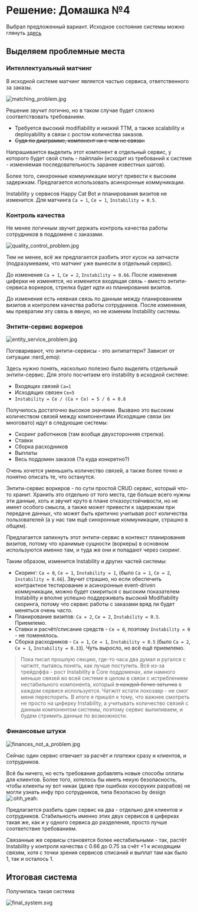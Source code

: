 # Решение: Домашка №4

Выбрал предложенный вариант.
Исходное состояние системы можно глянуть [здесь](./materials/monolith_before.pdf)

## Выделяем проблемные места

### Интеллектуальный матчинг

В исходной системе матчинг является частью сервиса, ответственного за заказы.

![matching_problem.jpg](./materials/matching_problem.jpg)

Решение звучит логично, но в таком случае будет сложно соответствовать требованиям.

- Требуется высокий modifiability и низкий TTM,
  а также scalability и deployability в связи с ростом количества заказов.
- ~~Судя по диаграмме, компонент ни с чем не связан~~

Напрашивается выделить этот компонент в отдельный сервис,
у которого будет свой стиль - пайплайн
(исходит из требований к системе - изменяемая
последовательность заранее известных шагов).

Более того, синхронные коммуникации могут привести к высоким задержкам.
Предлагается использовать асинхронные коммуникации.

Instability у сервисов Happy Cat Bot и планирования визитов не изменится.
Для матчинга `Ca = 1`, `Ce = 1`, `Instability = 0.5`.

### Контроль качества

Не менее логичным звучит держать контроль качества работы сотрудников
в поддомене с заказами.

![quality_control_problem.jpg](./materials/quality_control_problem.jpg)

Тем не менее, всё же предлагается разбить этот кусок на запчасти
(подразумеваем, что матчинг уже вынесли в отдельный сервис).

До изменения `Ca = 1`, `Ce = 2`, `Instability = 0.66`.
После изменения циферки не изменятся, но изменится входящая связь - вместо
энтити-сервиса воркеров, стрелка будет идти из планирования визитов.

До изменения есть неявная связь по данным между планированием визитов и
контролем качества работы сотрудников.
После изменения, мы превратим эту связь в явную, но не изменим Instability системы.

### Энтити-сервис воркеров

![entity_service_problem.jpg](./materials/entity_service_problem.jpg)

Поговаривают, что энтити-сервисы - это антипаттерн?
Зависит от ситуации :nerd_emoji:

Здесь нужно понять, насколько полезно было выделять отдельный энтити-сервис.
Для этого посчитаем его instability в исходной системе:

- Входящих связей `Ca=1`
- Исходящих связен `Ce=5`
- `Instability = Ce / (Ca + Ce) = 5 / 6 = 0.8`

Получилось достаточно высокое значение.
Вызвано это высоким количеством связей между компонентами
Исходящие связи (их многовато) идут в следующие системы:

- Скоринг работников (там вообще двухсторонняя стрелка).
- Ставки
- Сборка расходников
- Выплаты
- Весь поддомен заказов (?а куда конкретно?)

Очень хочется уменьшить количество связей,
а также более точно и понятно описать те, что останутся.

Энтити-сервис воркеров - по сути простой CRUD сервис, который что-то хранит.
Хранить это отдельно от того места, где больше всего нужны эти данные,
хоть и звучит круто в плане отказоустойчивости,
но не имеет особого смысла, а также может привести к задержкам при передаче данных,
что может быть критично учитывая рост количества пользователей
(а у нас там ещё синхронные коммуникации, страшно в общем).

Предлагается запихнуть этот энтити-сервис в контекст планирования визитов,
потому что хранимые сущности (воркеры) в основном используются именно там,
и туда же они и попадают через скоринг.

Таким образом, изменится Instability и других частей системы:

- Скоринг: `Ca = 0`, `Ce = 1`, `Instability = 1`,
  (было `Ca = 1`, `Ce = 2`, `Instability = 0.66`).
  Звучит страшно, но если обеспечить контрактное тестирование и
  асинхронные event-driven коммуникации,
  можно будет смириться с высоким показателем Instability и вполне успешно
  поддерживать высокий Modifiability скоринга,
  потому что сервис работы с заказами вряд ли будет меняться очень часто.
- Планирование визитов: `Ca = 2`, `Ce = 2`, `Instability = 0.5`. Приемлемо.
- Ставки и расчёт/списание средств - `Ce = 0`,
  поэтому `Instability = 0` - не поменялось.
- Сборка расходников - `Ca = 1`, `Ce = 1`, `Instability = 0.5`
  (было `Ca = 2`, `Ce = 1`, `Instability = 0.33`).
  Чуть выросло, но всё ещё приемлемо.

> Пока писал прошлую секцию, где-то часа два думал и ругался с чатжпт,
  пытаясь понять, как лучше поступить.
  Всё из-за трейдоффа - рост Instability в Core поддоменах,
  или намного меньше связей во всей системе в целом
  в связи с истреблением нестабильного компонента,
  который ~~в каждой бочке затычка~~ в каждом сервисе используется.
  Чатжпт кстати лохозавр - не смог меня переспорить.
  В итоге я пришёл к тому, что важнее смотреть не просто на циферку Instability,
  а учитывать количество связей с данным компонентом системы,
  поэтому сервис выпиливаем, и будем стримить данные по возможности.

### Финансовые штуки

![finances_not_a_problem.jpg](./materials/finances_not_a_problem.jpg)

Сейчас один сервис отвечает за расчёт и платежи сразу и клиентов, и сотрудников.

Всё бы ничего, но есть требование добавлять новые способы оплаты для клиентов.
Более того, хотелось бы иметь некую безопасность,
чтобы клиенты ну вот никак (даже при ошибках косоруких разрабов)
не могли узнать инфу про сотрудников, типа безопасно by design ![:ohh_yeah:](https://steamcommunity-a.akamaihd.net/economy/emoticon/:ohh_yeah:)

Предлагается разбить один сервис на два - отдельно для клиентов и сотрудников.
Стабильность именно этих двух сервисов в циферках такая же,
как и у одного сервиса до разделения, просто лучше соответствие требованиям.

Связанные же сервисы становятся более нестабильными - так,
растёт Instability у контроля качества с 0.66 до 0.75 за счёт +1 к исходящим связям,
хотя с точки зрения сервисов списаний и выплат там как было 1, так и осталось 1.

## Итоговая система

Получилась такая система

![final_system.svg](./materials/final_system.svg)
